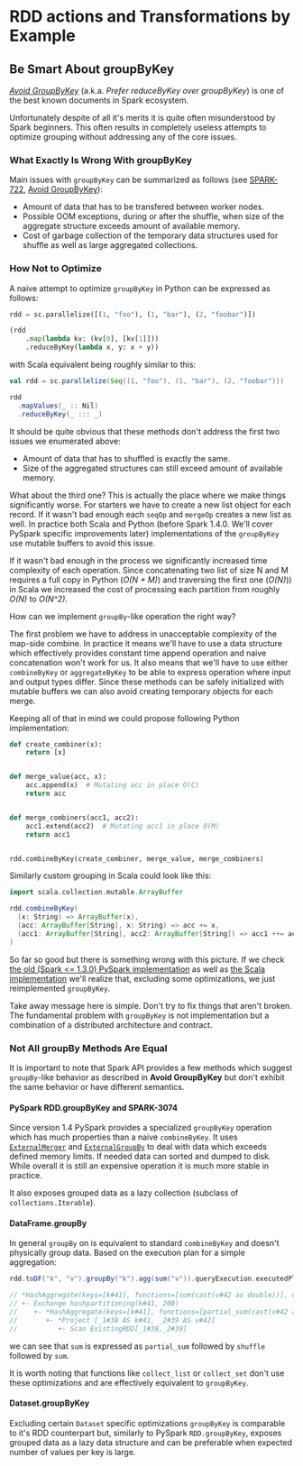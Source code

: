 # RDD actions and Transformations by Example

## Be Smart About groupByKey

[_Avoid GroupByKey_](https://databricks.gitbooks.io/databricks-spark-knowledge-base/content/best_practices/prefer_reducebykey_over_groupbykey.html) (a.k.a. _Prefer reduceByKey over groupByKey_) is one of the best known documents in Spark ecosystem.

Unfortunately despite of all it's merits it is quite often misunderstood by Spark beginners. This often results in completely useless attempts to optimize grouping without addressing any of the core issues.


### What Exactly Is Wrong With groupByKey

Main issues with `groupByKey` can be summarized as follows (see [SPARK-722](https://issues.apache.org/jira/browse/SPARK-772), [Avoid GroupByKey](https://databricks.gitbooks.io/databricks-spark-knowledge-base/content/best_practices/prefer_reducebykey_over_groupbykey.html)):

- Amount of data that has to be transfered between worker nodes.
- Possible OOM exceptions, during or after the shuffle, when size of the aggregate structure exceeds amount of available memory.
- Cost of garbage collection of the temporary data structures used for shuffle as well as large aggregated collections.

### How Not to Optimize

A naive attempt to optimize `groupByKey` in Python can be expressed as follows:


```python
rdd = sc.parallelize([(1, "foo"), (1, "bar"), (2, "foobar")])

(rdd
    .map(lambda kv: (kv[0], [kv[1]]))
    .reduceByKey(lambda x, y: x + y))
```

with Scala equivalent being roughly similar to this:


```scala
val rdd = sc.parallelize(Seq((1, "foo"), (1, "bar"), (2, "foobar")))

rdd
  .mapValues(_ :: Nil)
  .reduceByKey(_ ::: _)
```

It should be quite obvious that these methods don't address the first two issues we enumerated above:

- Amount of data that has to shuffled is exactly the same.
- Size of the aggregated structures can still exceed amount of available memory.

What about the third one? This is actually the place where we make things significantly worse. For starters we have to create a new list object for each record. If it wasn't bad enough each `seqOp` and `mergeOp` creates a new list as well. In practice both Scala and Python (before Spark 1.4.0. We'll cover PySpark specific improvements later) implementations of the `groupByKey` use mutable buffers to avoid this issue.

If it wasn't bad enough in the process we significantly increased time complexity of each operation. Since concatenating two list of size N and M requires a full copy in Python (_O(N + M)_) and traversing the first one (_O(N)_)) in Scala we increased the cost of processing each partition from roughly _O(N)_ to _O(N^2)_.

How can we implement `groupBy`-like operation the right way?

The first problem we have to address in unacceptable complexity of the map-side combine. In practice it means we'll have to use a data structure which effectively provides constant time append operation and naive concatenation won't work for us. It also means that we'll have to use either `combineByKey` or `aggregateByKey` to be able to express operation where input and output types differ. Since these methods can be safely initialized with mutable buffers we can also avoid creating temporary objects for each merge.

Keeping all of that in mind we could propose following Python implementation:


```python
def create_combiner(x):
    return [x]


def merge_value(acc, x):
    acc.append(x)  # Mutating acc in place O(C)
    return acc


def merge_combiners(acc1, acc2):
    acc1.extend(acc2)  # Mutating acc1 in place O(M)
    return acc1


rdd.combineByKey(create_combiner, merge_value, merge_combiners)

```

Similarly custom grouping in Scala could look like this:


```scala
import scala.collection.mutable.ArrayBuffer

rdd.combineByKey(
  (x: String) => ArrayBuffer(x),
  (acc: ArrayBuffer[String], x: String) => acc += x,
  (acc1: ArrayBuffer[String], acc2: ArrayBuffer[String]) => acc1 ++= acc2
)
```

So far so good but there is something wrong with this picture. If we check [the old (Spark <= 1.3.0) PySpark implementation](https://github.com/apache/spark/blob/v1.3.0/python/pyspark/rdd.py#L1754-L1781) as well as [the Scala implementation](https://github.com/apache/spark/blob/v2.0.0/core/src/main/scala/org/apache/spark/rdd/PairRDDFunctions.scala#L500-L510) we'll realize that, excluding some optimizations, we just reimplemented `groupByKey`.

Take away message here is simple. Don't try to fix things that aren't broken. The fundamental problem with `groupByKey` is not implementation but a combination of a distributed architecture and contract.

### Not All groupBy Methods Are Equal

It is important to note that Spark API provides a few methods which suggest `groupBy`-like behavior as described in __Avoid GroupByKey__ but don't exhibit the same behavior or have different semantics.

#### PySpark RDD.groupByKey and SPARK-3074

Since version 1.4 PySpark provides a specialized `groupByKey` operation which has much properties than a naive `combineByKey`. It uses [`ExternalMerger`](https://github.com/apache/spark/blob/branch-2.0/python/pyspark/shuffle.py#L140) and [`ExternalGroupBy`](https://github.com/apache/spark/blob/branch-2.0/python/pyspark/shuffle.py#L660) to deal with data which exceeds defined memory limits. If needed data can sorted and dumped to disk. While overall it is still an expensive operation it is much more stable in practice.

It also exposes grouped data as a lazy collection (subclass of `collections.Iterable`).

#### DataFrame.groupBy

In general `groupBy` on is equivalent to standard `combineByKey` and doesn't physically group data. Based on the execution plan for a simple aggregation:


```scala
rdd.toDF("k", "v").groupBy("k").agg(sum("v")).queryExecution.executedPlan

// *HashAggregate(keys=[k#41], functions=[sum(cast(v#42 as double))], output=[k#41, sum(v)#50])
// +- Exchange hashpartitioning(k#41, 200)
//    +- *HashAggregate(keys=[k#41], functions=[partial_sum(cast(v#42 as double))], output=[k#41, sum#55])
//       +- *Project [_1#38 AS k#41, _2#39 AS v#42]
//          +- Scan ExistingRDD[_1#38,_2#39]
```

we can see that `sum` is expressed as `partial_sum` followed by `shuffle` followed by `sum`.

It is worth noting that functions like `collect_list` or `collect_set` don't use these optimizations and are effectively equivalent to `groupByKey`.


#### Dataset.groupByKey

Excluding certain `Dataset` specific optimizations `groupByKey` is comparable to it's RDD counterpart but, similarly to PySpark `RDD.groupByKey`, exposes grouped data as a lazy data structure and can be preferable when expected number of values per key is large.

